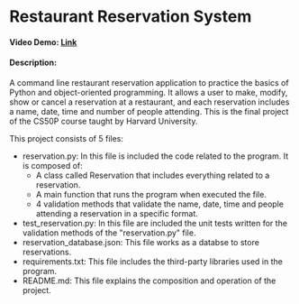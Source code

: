 # Restaurant Reservation System
#### Video Demo: [Link](https://youtu.be/NsWipdTj9Rk?si=9m_ACRs8TV-6SDgp)
#### Description:
A command line restaurant reservation application to practice the basics
of Python and object-oriented programming.
It allows a user to make, modify, show or cancel a reservation at a
restaurant, and each reservation includes a name, date, time and number
of people attending.
This is the final project of the CS50P course taught by Harvard
University.

This project consists of 5 files:
- reservation.py: In this file is included the code related to the
program. It is composed of:
    - A class called Reservation that includes everything related to
    a reservation.
    - A main function that runs the program when executed the file.
    - 4 validation methods that validate the name, date, time and
    people attending a reservation in a specific format.
- test_reservation.py: In this file are included the unit tests written
for the validation methods of the "reservation.py" file.
- reservation_database.json: This file works as a databse to store
reservations.
- requirements.txt: This file includes the third-party libraries used
in the program.
- README.md: This file explains the composition and operation of the
project.